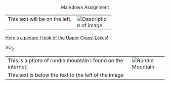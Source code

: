 <p align="center"> Markdown Assignment </p>

<table>
  <tr>
    <td style="vertical-align: top; padding-right: 10px;">
      This text will be on the left.
    </td>
    <td>
      <img src="https://upload.wikimedia.org/wikipedia/commons/c/c4/Mount_Rundle_at_Dusk.jpg" alt="Description of image" style="max-width: 100px;">
    </td>
  </tr>
</table>

<a href="https://github.com/LogMac33/KNES381_GitHub/blob/main/thumbnail_IMG_5328.jpg">Here's a picture I took of the Upper Grassi Lakes!</a>

V&#775;O<sub>2</sub>

<table>
  <tr>
    <td style="vertical-align: top; padding-right: 10px">
    This is a photo of rundle mountain I found on the internet.
    </td>
    <td>
      <img src="https://upload.wikimedia.org/wikipedia/commons/c/c4/Mount_Rundle_at_Dusk.jpg" alt="Rundle Mountain" style="max-width: 100px;">
    </td>
  </tr>
  <tr>
    <td>This text is below the text to the left of the image</td?
  </tr>
</table>
